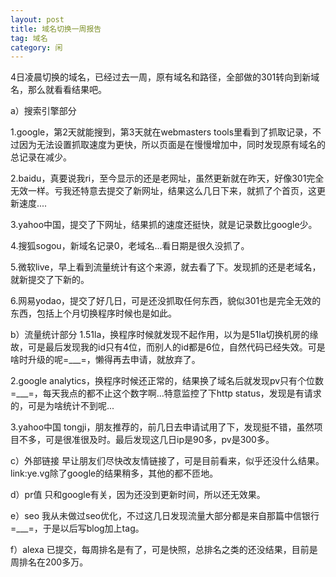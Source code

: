 ```yaml
---
layout: post
title: 域名切换一周报告
tag: 域名
category: 闲
---
```

4日凌晨切换的域名，已经过去一周，原有域名和路径，全部做的301转向到新域名，那么就看看结果吧。

a）搜索引擎部分

1.google，第2天就能搜到，第3天就在webmasters tools里看到了抓取记录，不过因为无法设置抓取速度为更快，所以页面是在慢慢增加中，同时发现原有域名的总记录在减少。

2.baidu，真要说我ri，至今显示的还是老网址，虽然更新就在昨天，好像301完全无效一样。亏我还特意去提交了新网址，结果这么几日下来，就抓了个首页，这更新速度....

3.yahoo中国，提交了下网址，结果抓的速度还挺快，就是记录数比google少。

4.搜狐sogou，新域名记录0，老域名...看日期是很久没抓了。

5.微软live，早上看到流量统计有这个来源，就去看了下。发现抓的还是老域名，就新提交了下新的。

6.网易yodao，提交了好几日，可是还没抓取任何东西，貌似301也是完全无效的东西，包括上个月切换程序时候也是如此。

b）流量统计部分
1.51la，换程序时候就发现不起作用，以为是51la切换机房的缘故，可是最后发现我的id只有4位，而别人的id都是6位，自然代码已经失效。可是啥时升级的呢=___=，懒得再去申请，就放弃了。

2.google analytics，换程序时候还正常的，结果换了域名后就发现pv只有个位数=___=，每天我点的都不止这个数字啊...特意监控了下http status，发现是有请求的，可是为啥统计不到呢...

3.yahoo中国 tongji，朋友推荐的，前几日去申请试用了下，发现挺不错，虽然项目不多，可是很准很及时。最后发现这几日ip是90多，pv是300多。

c）外部链接
早让朋友们尽快改友情链接了，可是目前看来，似乎还没什么结果。link:ye.vg除了google的结果稍多，其他的都不匝地。

d）pr值
只和google有关，因为还没到更新时间，所以还无效果。

e）seo
我从未做过seo优化，不过这几日发现流量大部分都是来自那篇中信银行=___=，于是以后写blog加上tag。

f）alexa
已提交，每周排名是有了，可是快照，总排名之类的还没结果，目前是周排名在200多万。